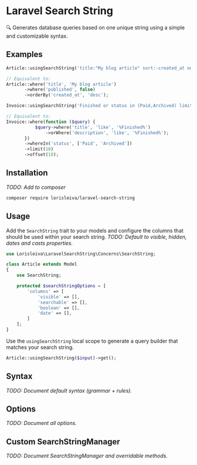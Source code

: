# Laravel Search String

🔍 Generates database queries based on one unique string using a simple and customizable syntax.

## Examples
```php
Article::usingSearchString('title:"My blog article" sort:-created_at not published');

// Equivalent to:
Article::where('title', 'My blog article')
       ->where('published', false)
       ->orderBy('created_at', 'desc');
```

```php
Invoice::usingSearchString('Finished or status in (Paid,Archived) limit:10 from:10');

// Equivalent to:
Invoice::where(function ($query) {
           $query->where('title', 'like', '%Finished%')
               ->orWhere('description', 'like', '%Finished%');
       })
       ->whereIn('status', ['Paid', 'Archived'])
       ->limit(10)
       ->offset(10);
```

## Installation
*TODO: Add to composer*
```bash
composer require lorisleiva/laravel-search-string
```

## Usage
Add the `SearchString` trait to your models and configure the columns that should be used within your search string.
*TODO: Default to visible, hidden, dates and casts properties.*
```php
use Lorisleiva\LaravelSearchString\Concerns\SearchString;

class Article extends Model
{
    use SearchString;

    protected $searchStringOptions = [
        'columns' => [
            'visible' => [],
            'searchable' => [],
            'boolean' => [],
            'date' => [],
        ]
    ];
}
```

Use the `usingSearchString` local scope to generate a query builder that matches your search string.
```php
Article::usingSearchString($input)->get();
```

## Syntax
*TODO: Document default syntax (grammar + rules).*

## Options
*TODO: Document all options.*

## Custom SearchStringManager
*TODO: Document SearchStringManager and overridable methods.*
